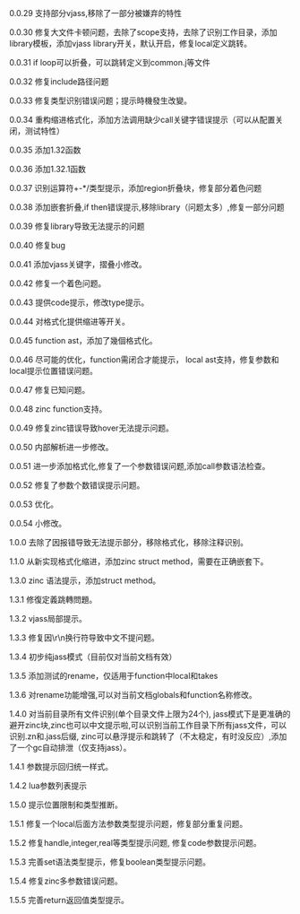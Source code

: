 0.0.29 支持部分vjass,移除了一部分被嫌弃的特性

0.0.30 修复大文件卡顿问题，去除了scope支持，去除了识别工作目录，添加library模板，添加vjass library开关，默认开启，修复local定义跳转。

0.0.31 if loop可以折叠，可以跳转定义到common.j等文件

0.0.32 修复include路径问题

0.0.33 修复类型识别错误问题；提示時機發生改變。

0.0.34 重构缩进格式化，添加方法调用缺少call关键字错误提示（可以从配置关闭，测试特性）

0.0.35 添加1.32函数

0.0.36 添加1.32.1函数

0.0.37 识别运算符+-*/类型提示，添加region折叠块，修复部分着色问题

0.0.38 添加嵌套折叠,if then错误提示,移除library（问题太多）,修复一部分问题

0.0.39 修复library导致无法提示的问题

0.0.40 修复bug

0.0.41 添加vjass关键字，摺叠小修改。

0.0.42 修复一个着色问题。

0.0.43 提供code提示，修改type提示。

0.0.44 对格式化提供缩进等开关。

0.0.45 function ast，添加了幾個格式化。

0.0.46 尽可能的优化，function需闭合才能提示， local ast支持，修复参数和local提示位置错误问题。

0.0.47 修复已知问题。

0.0.48 zinc function支持。

0.0.49 修复zinc错误导致hover无法提示问题。

0.0.50 内部解析进一步修改。

0.0.51 进一步添加格式化,修复了一个参数错误问题,添加call参数语法检查。

0.0.52 修复了参数个数错误提示问题。

0.0.53 优化。

0.0.54 小修改。

1.0.0 去除了因报错导致无法提示部分，移除格式化，移除注释识别。

1.1.0 从新实现格式化缩进，添加zinc struct method，需要在正确嵌套下。

1.3.0 zinc 语法提示，添加struct method。

1.3.1 修復定義跳轉問題。

1.3.2 vjass局部提示。

1.3.3 修复因\r\n换行符导致中文不提问题。

1.3.4 初步纯jass模式（目前仅对当前文档有效）

1.3.5 添加测试的rename，仅适用于function中local和takes

1.3.6 对rename功能增强,可以对当前文档globals和function名称修改。

1.4.0 对当前目录所有文件识别(单个目录文件上限为24个), jass模式下是更准确的避开zinc块,zinc也可以中文提示啦,可以识别当前工作目录下所有jass文件，可以识别.zn和.jass后缀, zinc可以悬浮提示和跳转了（不太稳定，有时没反应）,添加了一个gc自动排泄（仅支持jass）。

1.4.1 参数提示回归统一样式。

1.4.2 lua参数列表提示

1.5.0 提示位置限制和类型推断。

1.5.1 修复一个local后面方法参数类型提示问题，修复部分重复问题。

1.5.2 修复handle,integer,real等类型提示问题, 修复code参数提示问题。

1.5.3 完善set语法类型提示，修复boolean类型提示问题。

1.5.4 修复zinc多参数错误问题。

1.5.5 完善return返回值类型提示。
